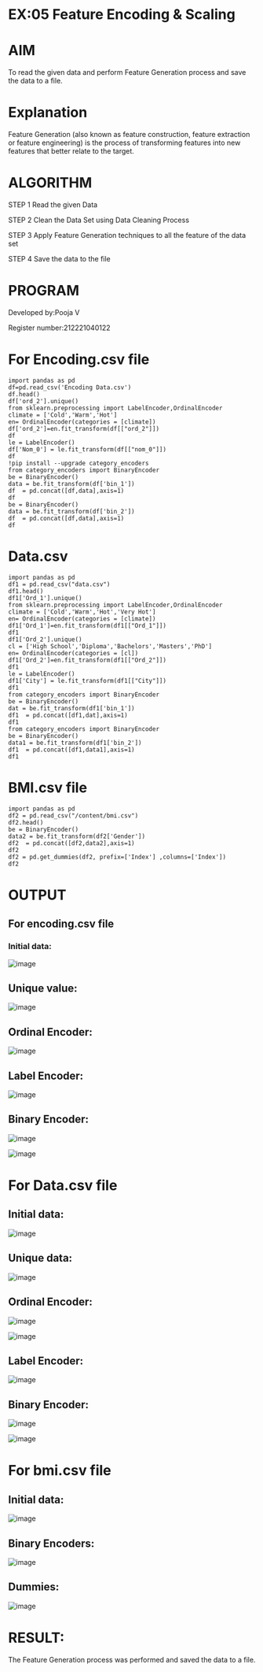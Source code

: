 # EX:05 Feature Encoding & Scaling

# AIM
To read the given data and perform Feature Generation process and save the data to a file.

# Explanation
Feature Generation (also known as feature construction, feature extraction or feature engineering) is the process of transforming features into new features that better relate to the target.

# ALGORITHM
STEP 1
Read the given Data

STEP 2
Clean the Data Set using Data Cleaning Process

STEP 3
Apply Feature Generation techniques to all the feature of the data set

STEP 4
Save the data to the file

# PROGRAM
Developed by:Pooja V

Register number:212221040122

# For Encoding.csv file
~~~
import pandas as pd
df=pd.read_csv('Encoding Data.csv')
df.head()
df['ord_2'].unique()
from sklearn.preprocessing import LabelEncoder,OrdinalEncoder
climate = ['Cold','Warm','Hot']
en= OrdinalEncoder(categories = [climate])
df['ord_2']=en.fit_transform(df[["ord_2"]])
df
le = LabelEncoder()
df['Nom_0'] = le.fit_transform(df[["nom_0"]])
df
!pip install --upgrade category_encoders
from category_encoders import BinaryEncoder
be = BinaryEncoder()
data = be.fit_transform(df['bin_1'])
df  = pd.concat([df,data],axis=1)
df
be = BinaryEncoder()
data = be.fit_transform(df['bin_2'])
df  = pd.concat([df,data],axis=1)
df
~~~
# Data.csv
~~~
import pandas as pd
df1 = pd.read_csv("data.csv")
df1.head()
df1['Ord_1'].unique()
from sklearn.preprocessing import LabelEncoder,OrdinalEncoder
climate = ['Cold','Warm','Hot','Very Hot']
en= OrdinalEncoder(categories = [climate])
df1['Ord_1']=en.fit_transform(df1[["Ord_1"]])
df1
df1['Ord_2'].unique()
cl = ['High School','Diploma','Bachelors','Masters','PhD']
en= OrdinalEncoder(categories = [cl])
df1['Ord_2']=en.fit_transform(df1[["Ord_2"]])
df1
le = LabelEncoder()
df1['City'] = le.fit_transform(df1[["City"]])
df1
from category_encoders import BinaryEncoder
be = BinaryEncoder()
dat = be.fit_transform(df1['bin_1'])
df1  = pd.concat([df1,dat],axis=1)
df1
from category_encoders import BinaryEncoder
be = BinaryEncoder()
data1 = be.fit_transform(df1['bin_2'])
df1  = pd.concat([df1,data1],axis=1)
df1
~~~
# BMI.csv file
~~~
import pandas as pd
df2 = pd.read_csv("/content/bmi.csv")
df2.head()
be = BinaryEncoder()
data2 = be.fit_transform(df2['Gender'])
df2  = pd.concat([df2,data2],axis=1)
df2
df2 = pd.get_dummies(df2, prefix=['Index'] ,columns=['Index'])
df2
~~~
# OUTPUT
## For encoding.csv file
### Initial data:
![image](https://github.com/Poojariyaa/ODD2023-Datascience-Ex-05/assets/127511817/b85bb104-370b-4673-a93f-8cee7ae799ac)


## Unique value:
![image](https://github.com/Poojariyaa/ODD2023-Datascience-Ex-05/assets/127511817/b8dde99f-262b-4c99-b4a1-d1c6892c7a82)


## Ordinal Encoder:
![image](https://github.com/Poojariyaa/ODD2023-Datascience-Ex-05/assets/127511817/96659ab1-9e8d-46f8-bd4d-198ef6bd35d1)


## Label Encoder:
![image](https://github.com/Poojariyaa/ODD2023-Datascience-Ex-05/assets/127511817/b38e8e8d-acc2-446b-a8ea-4ef8c37218e0)


## Binary Encoder:
![image](https://github.com/Poojariyaa/ODD2023-Datascience-Ex-05/assets/127511817/d76de1a2-3a75-4413-af14-262a6d665768)


![image](https://github.com/Poojariyaa/ODD2023-Datascience-Ex-05/assets/127511817/1fde4a38-8dbc-4201-90b7-125e5cf5ecbb)


# For Data.csv file
## Initial data:
![image](https://github.com/Poojariyaa/ODD2023-Datascience-Ex-05/assets/127511817/129e2013-490b-48bf-93fd-2fe4ae7329b7)


## Unique data:
![image](https://github.com/Poojariyaa/ODD2023-Datascience-Ex-05/assets/127511817/ee8f56ec-42a0-4e8d-a595-c38ffeb7e256)


## Ordinal Encoder:
![image](https://github.com/Poojariyaa/ODD2023-Datascience-Ex-05/assets/127511817/1c76c15a-290d-4755-8bd7-35846e0212c7)


![image](https://github.com/Poojariyaa/ODD2023-Datascience-Ex-05/assets/127511817/90b00f57-335f-494b-b5b7-121ea93b1e96)


## Label Encoder:
![image](https://github.com/Poojariyaa/ODD2023-Datascience-Ex-05/assets/127511817/d79ba3ce-a0ec-428b-a39c-f5425ef669de)

## Binary Encoder:
![image](https://github.com/Poojariyaa/ODD2023-Datascience-Ex-05/assets/127511817/d5669ef4-2e2b-40b3-aa61-da4f0b85bc8f)

![image](https://github.com/Poojariyaa/ODD2023-Datascience-Ex-05/assets/127511817/95a18998-e2ae-472e-b33c-df12216c6691)

# For bmi.csv file
## Initial data:
![image](https://github.com/Poojariyaa/ODD2023-Datascience-Ex-05/assets/127511817/1caa8036-0d31-4b66-b60b-c3e5b5c731d5)

## Binary Encoders:
![image](https://github.com/Poojariyaa/ODD2023-Datascience-Ex-05/assets/127511817/d6335bcb-68c3-4cf2-9a0d-6737e09ac133)


## Dummies:
![image](https://github.com/Poojariyaa/ODD2023-Datascience-Ex-05/assets/127511817/6f3b1921-6e88-421f-b865-41c3bd9cbbc5)


# RESULT:
The Feature Generation process was performed and saved the data to a file.
